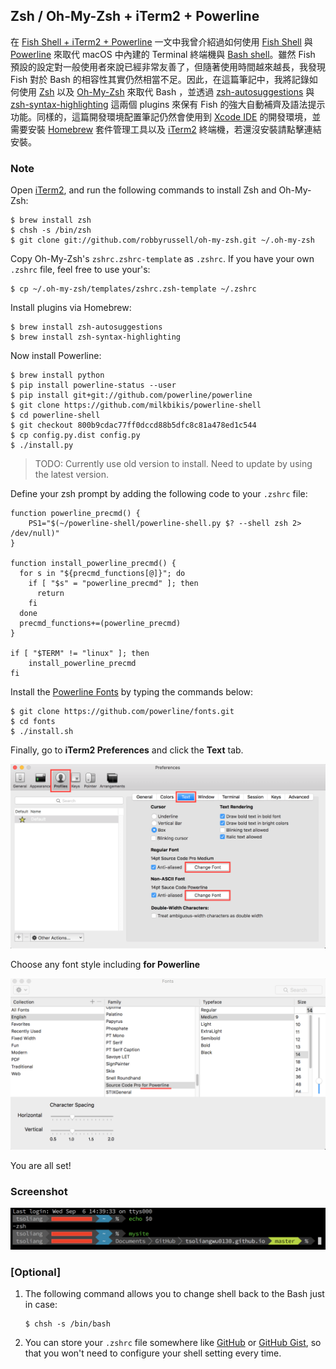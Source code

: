 ## Zsh / Oh-My-Zsh + iTerm2 + Powerline

在 [Fish Shell + iTerm2 + Powerline](../fish/fish-shell-iterm2-powerline.md) 一文中我曾介紹過如何使用 [Fish Shell](http://fishshell.com/) 與 [Powerline](https://github.com/powerline/powerline) 來取代 macOS 中內建的 Terminal 終端機與 [Bash shell](https://en.wikipedia.org/wiki/Bash_(Unix_shell))。雖然 Fish 預設的設定對一般使用者來說已經非常友善了，但隨著使用時間越來越長，我發現 Fish 對於 Bash 的相容性其實仍然相當不足。因此，在這篇筆記中，我將記錄如何使用 [Zsh](http://www.zsh.org/) 以及 [Oh-My-Zsh](http://ohmyz.sh/) 來取代 Bash ，並透過 [zsh-autosuggestions](https://github.com/zsh-users/zsh-autosuggestions) 與 [zsh-syntax-highlighting](https://github.com/zsh-users/zsh-syntax-highlighting) 這兩個 plugins 來保有 Fish 的強大自動補齊及語法提示功能。同樣的，這篇開發環境配置筆記仍然會使用到 [Xcode IDE](https://itunes.apple.com/tw/app/xcode/id497799835?mt=12) 的開發環境，並需要安裝 [Homebrew](http://brew.sh/index_zh-tw.html) 套件管理工具以及 [iTerm2](https://www.iterm2.com/) 終端機，若還沒安裝請點擊連結安裝。

### Note

Open [iTerm2](https://www.iterm2.com/), and run the following commands to install Zsh and Oh-My-Zsh:

```
$ brew install zsh
$ chsh -s /bin/zsh
$ git clone git://github.com/robbyrussell/oh-my-zsh.git ~/.oh-my-zsh
```

Copy Oh-My-Zsh's `zshrc.zshrc-template` as `.zshrc`. If you have your own `.zshrc` file, feel free to use your's:

```
$ cp ~/.oh-my-zsh/templates/zshrc.zsh-template ~/.zshrc
```

Install plugins via Homebrew:

```
$ brew install zsh-autosuggestions
$ brew install zsh-syntax-highlighting
```

Now install Powerline:

```
$ brew install python
$ pip install powerline-status --user
$ pip install git+git://github.com/powerline/powerline
$ git clone https://github.com/milkbikis/powerline-shell
$ cd powerline-shell
$ git checkout 800b9cdac77ff0dccd88b5dfc8c81a478ed1c544
$ cp config.py.dist config.py
$ ./install.py
```

> TODO: Currently use old version to install. Need to update by using the latest version.

Define your zsh prompt by adding the following code to your `.zshrc` file:

```shell
function powerline_precmd() {
    PS1="$(~/powerline-shell/powerline-shell.py $? --shell zsh 2> /dev/null)"
}

function install_powerline_precmd() {
  for s in "${precmd_functions[@]}"; do
    if [ "$s" = "powerline_precmd" ]; then
      return
    fi
  done
  precmd_functions+=(powerline_precmd)
}

if [ "$TERM" != "linux" ]; then
    install_powerline_precmd
fi
```

Install the [Powerline Fonts](https://github.com/powerline/fonts) by typing the commands below:

```
$ git clone https://github.com/powerline/fonts.git
$ cd fonts
$ ./install.sh
```

Finally, go to **iTerm2 Preferences** and click the **Text** tab.

![iTerm2 Fonts 01](./images/iterm2-fonts01.png)

Choose any font style including **for Powerline**

![iTerm2 Fonts 02](./images/iterm2-fonts02.png)

You are all set!

### Screenshot

![zsh-iterm2-powerline](./images/zsh-iterm2-powerline.png)

### [Optional]

1. The following command allows you to change shell back to the Bash just in case:

    ```
    $ chsh -s /bin/bash
    ```

2. You can store your `.zshrc` file somewhere like [GitHub](https://github.com/) or [GitHub Gist](https://gist.github.com/), so that you won't need to configure your shell setting every time.
